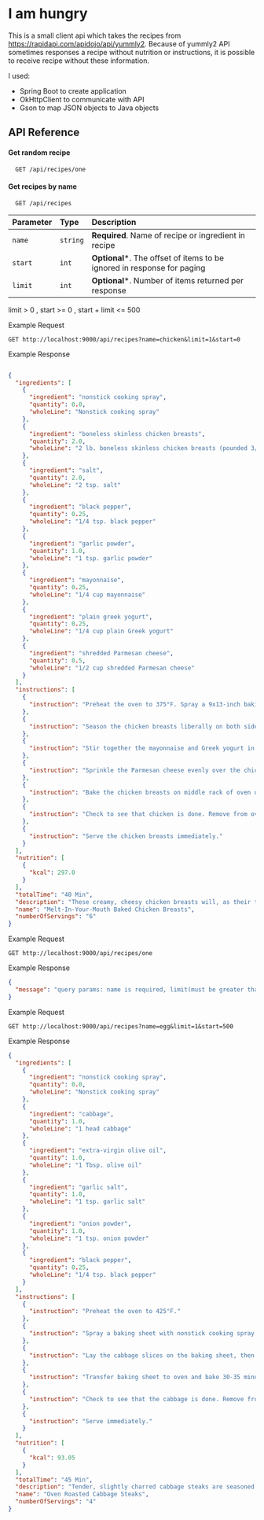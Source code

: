 # I am hungry

This is a small client api which takes the recipes from https://rapidapi.com/apidojo/api/yummly2.
Because of yummly2 API sometimes responses a recipe without nutrition or instructions, it is possible to receive recipe without these information. 

I used:
* Spring Boot to create application
* OkHttpClient to communicate with API
* Gson to map JSON objects to Java objects

## API Reference

#### Get random recipe

```http
  GET /api/recipes/one
```

#### Get recipes by name 

```http
  GET /api/recipes
```

| Parameter | Type     | Description                                                             |
|:----------|:---------|:------------------------------------------------------------------------|
| `name`    | `string` | **Required**. Name of recipe or ingredient in recipe                    |
| `start`   | `int`    | **Optional***. The offset of items to be ignored in response for paging |
| `limit`   | `int`    | **Optional***. Number of items returned per response                    |

limit > 0 , start >= 0 , start + limit <= 500 

Example Request
```http 
GET http://localhost:9000/api/recipes?name=chicken&limit=1&start=0
```
Example Response
```json

{
  "ingredients": [
    {
      "ingredient": "nonstick cooking spray",
      "quantity": 0.0,
      "wholeLine": "Nonstick cooking spray"
    },
    {
      "ingredient": "boneless skinless chicken breasts",
      "quantity": 2.0,
      "wholeLine": "2 lb. boneless skinless chicken breasts (pounded 3/4” thick, approx. 4 breasts)"
    },
    {
      "ingredient": "salt",
      "quantity": 2.0,
      "wholeLine": "2 tsp. salt"
    },
    {
      "ingredient": "black pepper",
      "quantity": 0.25,
      "wholeLine": "1/4 tsp. black pepper"
    },
    {
      "ingredient": "garlic powder",
      "quantity": 1.0,
      "wholeLine": "1 tsp. garlic powder"
    },
    {
      "ingredient": "mayonnaise",
      "quantity": 0.25,
      "wholeLine": "1/4 cup mayonnaise"
    },
    {
      "ingredient": "plain greek yogurt",
      "quantity": 0.25,
      "wholeLine": "1/4 cup plain Greek yogurt"
    },
    {
      "ingredient": "shredded Parmesan cheese",
      "quantity": 0.5,
      "wholeLine": "1/2 cup shredded Parmesan cheese"
    }
  ],
  "instructions": [
    {
      "instruction": "Preheat the oven to 375°F. Spray a 9x13-inch baking dish with nonstick cooking spray."
    },
    {
      "instruction": "Season the chicken breasts liberally on both sides with the salt, pepper, and garlic powder. Arrange in a single layer in the prepared baking dish."
    },
    {
      "instruction": "Stir together the mayonnaise and Greek yogurt in a small bowl. Spread the mixture evenly over the tops of the chicken breasts."
    },
    {
      "instruction": "Sprinkle the Parmesan cheese evenly over the chicken breasts."
    },
    {
      "instruction": "Bake the chicken breasts on middle rack of oven until the cheese is melted and lightly browned, and the chicken has reached an internal temperature of 160°F, 25-30 minutes."
    },
    {
      "instruction": "Check to see that chicken is done. Remove from oven or add time as needed."
    },
    {
      "instruction": "Serve the chicken breasts immediately."
    }
  ],
  "nutrition": [
    {
      "kcal": 297.0
    }
  ],
  "totalTime": "40 Min",
  "description": "These creamy, cheesy chicken breasts will, as their title says, melt in your mouth. The recipe is a Yummly original created by [Sara Mellas](https://www.yummly.com/dish/author/Sara%20Mellas).",
  "name": "Melt-In-Your-Mouth Baked Chicken Breasts",
  "numberOfServings": "6"
}
```
Example Request
```http 
GET http://localhost:9000/api/recipes/one
```
Example Response
```json
{
  "message": "query params: name is required, limit(must be greater than 0) and start(must be greater than -1) are optional but limit + start must not be greater than 500"
}
```
Example Request
```http 
GET http://localhost:9000/api/recipes?name=egg&limit=1&start=500
```
Example Response
```json
{
  "ingredients": [
    {
      "ingredient": "nonstick cooking spray",
      "quantity": 0.0,
      "wholeLine": "Nonstick cooking spray"
    },
    {
      "ingredient": "cabbage",
      "quantity": 1.0,
      "wholeLine": "1 head cabbage"
    },
    {
      "ingredient": "extra-virgin olive oil",
      "quantity": 1.0,
      "wholeLine": "1 Tbsp. olive oil"
    },
    {
      "ingredient": "garlic salt",
      "quantity": 1.0,
      "wholeLine": "1 tsp. garlic salt"
    },
    {
      "ingredient": "onion powder",
      "quantity": 1.0,
      "wholeLine": "1 tsp. onion powder"
    },
    {
      "ingredient": "black pepper",
      "quantity": 0.25,
      "wholeLine": "1/4 tsp. black pepper"
    }
  ],
  "instructions": [
    {
      "instruction": "Preheat the oven to 425°F."
    },
    {
      "instruction": "Spray a baking sheet with nonstick cooking spray. Remove outer leaves from the cabbage and discard. Slice the stem (also called the core) from the cabbage and discard. Place cut-side down on the cutting board, then cut into 1-inch slices."
    },
    {
      "instruction": "Lay the cabbage slices on the baking sheet, then drizzle with the olive oil and sprinkle with the garlic salt, onion powder, salt, and pepper. Gently turn to coat both sides of cabbage with oil and spices. Spread slices out into a single layer."
    },
    {
      "instruction": "Transfer baking sheet to oven and bake 30-35 minutes, until cabbage is tender and slightly charred. "
    },
    {
      "instruction": "Check to see that the cabbage is done. Remove from oven or add time as needed."
    },
    {
      "instruction": "Serve immediately."
    }
  ],
  "nutrition": [
    {
      "kcal": 93.05
    }
  ],
  "totalTime": "45 Min",
  "description": "Tender, slightly charred cabbage steaks are seasoned with a savory blend of garlic and onion. The recipe is a Yummly original created by [Danielle Moore](https://www.yummly.com/dish/author/Danielle-Moore).",
  "name": "Oven Roasted Cabbage Steaks",
  "numberOfServings": "4"
}
```